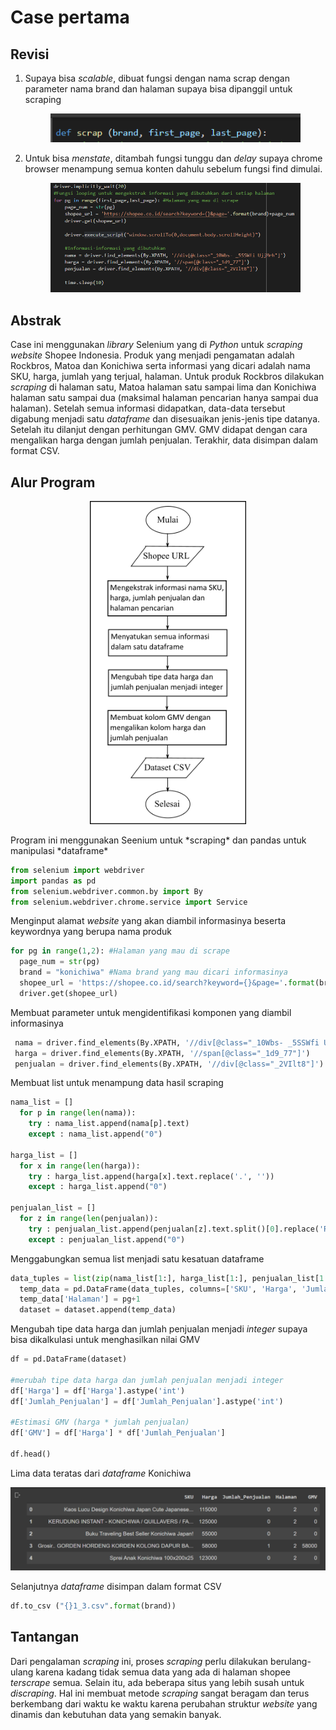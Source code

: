 # Case pertama
## Revisi
1. Supaya bisa *scalable*, dibuat fungsi dengan nama scrap dengan parameter nama brand dan halaman supaya bisa dipanggil untuk scraping
   <p align="center">
   <img width="400" src="https://github.com/alfianpr/study-case/blob/main/case_1/pict/fungsi.PNG?raw=true" alt="fungsi">
   </p>
2. Untuk bisa *menstate*, ditambah fungsi tunggu dan *delay* supaya chrome browser menampung semua konten dahulu sebelum fungsi find dimulai. 
   <p align="center">
   <img width="400" src="https://github.com/alfianpr/study-case/blob/main/case_1/pict/delay.PNG?raw=true" alt="fungsi">
   </p>

## Abstrak
Case ini menggunakan *library* Selenium yang di *Python* untuk *scraping website* Shopee Indonesia. Produk yang menjadi pengamatan adalah Rockbros, Matoa dan Konichiwa serta informasi yang dicari adalah nama SKU, harga, jumlah yang terjual, halaman. Untuk produk Rockbros dilakukan *scraping* di halaman satu, Matoa halaman satu sampai lima dan Konichiwa halaman satu sampai dua (maksimal halaman pencarian hanya sampai dua halaman). Setelah semua informasi didapatkan, data-data tersebut digabung menjadi satu *dataframe* dan disesuaikan jenis-jenis tipe datanya. Setelah itu dilanjut dengan perhitungan GMV. GMV didapat dengan cara mengalikan harga dengan jumlah penjualan. Terakhir, data disimpan dalam format CSV.
## Alur Program
<p align="center">
  <img width="250" src="https://github.com/alfianpr/study-case/blob/main/case_1/pict/diagram%20alir%20case%201.png?raw=true" alt="Diagram Alir">
</p>
Program ini menggunakan Seenium untuk *scraping* dan pandas untuk manipulasi *dataframe*

```Python
from selenium import webdriver
import pandas as pd
from selenium.webdriver.common.by import By
from selenium.webdriver.chrome.service import Service
```
Menginput alamat *website* yang akan diambil informasinya beserta keywordnya yang berupa nama produk
```Python
for pg in range(1,2): #Halaman yang mau di scrape
  page_num = str(pg)
  brand = "konichiwa" #Nama brand yang mau dicari informasinya
  shopee_url = 'https://shopee.co.id/search?keyword={}&page='.format(brand)+page_num
  driver.get(shopee_url)
  ```
 Membuat parameter untuk mengidentifikasi komponen yang diambil informasinya
 ```Python
  nama = driver.find_elements(By.XPATH, '//div[@class="_10Wbs- _5SSWfi UjjMrh"]')
  harga = driver.find_elements(By.XPATH, '//span[@class="_1d9_77"]')
  penjualan = driver.find_elements(By.XPATH, '//div[@class="_2VIlt8"]')
  ```
Membuat list untuk menampung data hasil scraping
```Python
nama_list = []
  for p in range(len(nama)):
    try : nama_list.append(nama[p].text)
    except : nama_list.append("0")

harga_list = []
  for x in range(len(harga)):
    try : harga_list.append(harga[x].text.replace('.', ''))
    except : harga_list.append("0")

penjualan_list = []
  for z in range(len(penjualan)):
    try : penjualan_list.append(penjualan[z].text.split()[0].replace('RB','000').replace(',',''))
    except : penjualan_list.append("0")
 ```
Menggabungkan semua list menjadi satu kesatuan dataframe
```Python
data_tuples = list(zip(nama_list[1:], harga_list[1:], penjualan_list[1:]))
  temp_data = pd.DataFrame(data_tuples, columns=['SKU', 'Harga', 'Jumlah_Penjualan'])
  temp_data['Halaman'] = pg+1
  dataset = dataset.append(temp_data)
```
Mengubah tipe data harga dan jumlah penjualan menjadi *integer* supaya bisa dikalkulasi untuk menghasilkan nilai GMV
```Python
df = pd.DataFrame(dataset)

#merubah tipe data harga dan jumlah penjualan menjadi integer
df['Harga'] = df['Harga'].astype('int')
df['Jumlah_Penjualan'] = df['Jumlah_Penjualan'].astype('int')

#Estimasi GMV (harga * jumlah penjualan)
df['GMV'] = df['Harga'] * df['Jumlah_Penjualan']

df.head()
```
Lima data teratas dari *dataframe* Konichiwa
<p align="center">
  <img width="700" src="https://github.com/alfianpr/study-case/blob/main/case_1/pict/dataframe.PNG?raw=true" alt="Dataframe">
</p>

Selanjutnya *dataframe* disimpan dalam format CSV
```Python
df.to_csv ("{}1_3.csv".format(brand))
```
## Tantangan
Dari pengalaman *scraping* ini, proses *scraping* perlu dilakukan berulang-ulang karena kadang tidak semua data yang ada di halaman shopee *terscrape* semua. Selain itu, ada beberapa situs yang lebih susah untuk *discraping*. Hal ini membuat metode *scraping* sangat beragam dan terus berkembang dari waktu ke waktu karena perubahan struktur *website* yang dinamis dan kebutuhan data yang semakin banyak.
